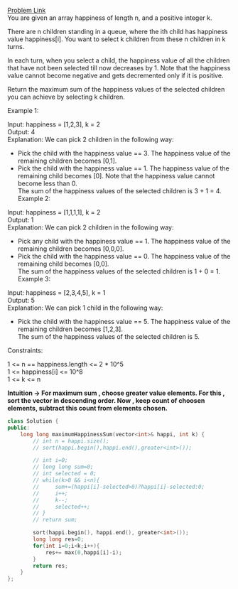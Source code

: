 [Problem Link](https://leetcode.com/problems/maximize-happiness-of-selected-children/description/?envType=daily-question&envId=2024-05-09)<br>
You are given an array happiness of length n, and a positive integer k.<br>

There are n children standing in a queue, where the ith child has happiness value happiness[i]. You want to select k children from these n children in k turns.<br>

In each turn, when you select a child, the happiness value of all the children that have not been selected till now decreases by 1. Note that the happiness value cannot become negative and gets decremented only if it is positive.<br>

Return the maximum sum of the happiness values of the selected children you can achieve by selecting k children.<br>

 

Example 1:<br>

Input: happiness = [1,2,3], k = 2<br>
Output: 4<br>
Explanation: We can pick 2 children in the following way:<br>
- Pick the child with the happiness value == 3. The happiness value of the remaining children becomes [0,1].<br>
- Pick the child with the happiness value == 1. The happiness value of the remaining child becomes [0]. Note that the happiness value cannot become less than 0.<br>
The sum of the happiness values of the selected children is 3 + 1 = 4.<br>
Example 2:<br>

Input: happiness = [1,1,1,1], k = 2<br>
Output: 1<br>
Explanation: We can pick 2 children in the following way:<br>
- Pick any child with the happiness value == 1. The happiness value of the remaining children becomes [0,0,0].<br>
- Pick the child with the happiness value == 0. The happiness value of the remaining child becomes [0,0].<br>
The sum of the happiness values of the selected children is 1 + 0 = 1.<br>
Example 3:<br>

Input: happiness = [2,3,4,5], k = 1<br>
Output: 5<br>
Explanation: We can pick 1 child in the following way:<br>
- Pick the child with the happiness value == 5. The happiness value of the remaining children becomes [1,2,3].<br>
The sum of the happiness values of the selected children is 5.<br>
 

Constraints:

1 <= n == happiness.length <= 2 * 10^5<br>
1 <= happiness[i] <= 10^8<br>
1 <= k <= n<br>

__Intuition -> For maximum sum , choose greater value elements. For this , sort the vector in descending order. Now , keep count of choosen elements, subtract this count from elements chosen.__

```C++
class Solution {
public:
    long long maximumHappinessSum(vector<int>& happi, int k) {
        // int n = happi.size();
        // sort(happi.begin(),happi.end(),greater<int>());

        // int i=0;
        // long long sum=0;
        // int selected = 0;
        // while(k>0 && i<n){
        //     sum+=(happi[i]-selected>0)?happi[i]-selected:0;
        //     i++;
        //     k--;
        //     selected++;
        // }
        // return sum;

        sort(happi.begin(), happi.end(), greater<int>());
        long long res=0;
        for(int i=0;i<k;i++){
            res+= max(0,happi[i]-i);
        }
        return res;
    }
};
```
